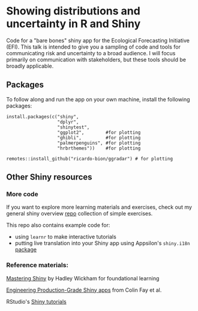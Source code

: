 # Showing distributions and uncertainty in R and Shiny
Code for a "bare bones" shiny app for the Ecological Forecasting Initiative (EFI). This talk is intended to give you a sampling of code and tools for communicating risk and uncertainty to a broad audience. I will focus primarily on communication with stakeholders, but these tools should be broadly applicable.

## Packages
To follow along and run the app on your own machine, install the following packages:
```{r eval = FALSE}
install.packages(c("shiny",
                   "dplyr",
                   "shinytest",
                   "ggplot2",        #for plotting
                   "ghibli",         #for plotting
                   "palmerpenguins", #for plotting
                   "hrbrthemes"))    #for plotting

remotes::install_github("ricardo-bion/ggradar") # for plotting
```

## Other Shiny resources
### More code
If you want to explore more learning materials and exercises, check out my general shiny overview [repo](https://github.com/mcsiple/shinyoverview) collection of simple exercises. 

This repo also contains example code for:

- using `learnr` to make interactive tutorials
- putting live translation into your Shiny app using Appsilon's `shiny.i18n` [package](https://github.com/Appsilon/shiny.i18n)


### Reference materials:

[Mastering Shiny](https://mastering-shiny.org/) by Hadley Wickham for foundational learning

[Engineering Production-Grade Shiny apps](https://engineering-shiny.org/) from Colin Fay et al.

RStudio's [Shiny tutorials](https://shiny.rstudio.com/tutorial/)

